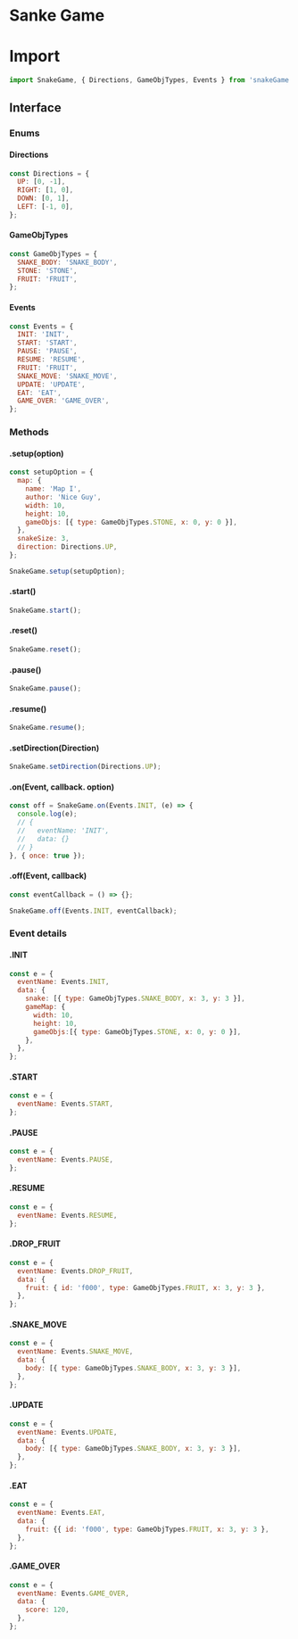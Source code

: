 # Sanke Game

# Import
```javaScript
import SnakeGame, { Directions, GameObjTypes, Events } from 'snakeGame';
```

## Interface

### Enums

#### Directions

```javaScript
const Directions = {
  UP: [0, -1],
  RIGHT: [1, 0],
  DOWN: [0, 1],
  LEFT: [-1, 0],
};
```

#### GameObjTypes

```javaScript
const GameObjTypes = {
  SNAKE_BODY: 'SNAKE_BODY',
  STONE: 'STONE',
  FRUIT: 'FRUIT',
};
```

#### Events

```javaScript
const Events = {
  INIT: 'INIT',
  START: 'START',
  PAUSE: 'PAUSE',
  RESUME: 'RESUME',
  FRUIT: 'FRUIT',
  SNAKE_MOVE: 'SNAKE_MOVE',
  UPDATE: 'UPDATE',
  EAT: 'EAT',
  GAME_OVER: 'GAME_OVER',
};
```

### Methods

#### .setup(option)

```javaScript
const setupOption = {
  map: {
    name: 'Map I',
    author: 'Nice Guy',
    width: 10,
    height: 10,
    gameObjs: [{ type: GameObjTypes.STONE, x: 0, y: 0 }],
  },
  snakeSize: 3,
  direction: Directions.UP,
};

SnakeGame.setup(setupOption);
```

#### .start()

```javaScript
SnakeGame.start();
```

#### .reset()

```javaScript
SnakeGame.reset();
```

#### .pause()

```javaScript
SnakeGame.pause();
```

#### .resume()

```javaScript
SnakeGame.resume();
```

#### .setDirection(Direction)

```javaScript
SnakeGame.setDirection(Directions.UP);
```

#### .on(Event, callback. option)

```javaScript
const off = SnakeGame.on(Events.INIT, (e) => {
  console.log(e);
  // {
  //   eventName: 'INIT',
  //   data: {}
  // }
}, { once: true });
```

#### .off(Event, callback)

```javaScript
const eventCallback = () => {};

SnakeGame.off(Events.INIT, eventCallback);
```

### Event details

#### .INIT

```javaScript
const e = {
  eventName: Events.INIT,
  data: {
    snake: [{ type: GameObjTypes.SNAKE_BODY, x: 3, y: 3 }],
    gameMap: {
      width: 10,
      height: 10,
      gameObjs:[{ type: GameObjTypes.STONE, x: 0, y: 0 }],
    },
  },
};
```

#### .START

```javaScript
const e = {
  eventName: Events.START,
};
```

#### .PAUSE

```javaScript
const e = {
  eventName: Events.PAUSE,
};
```

#### .RESUME

```javaScript
const e = {
  eventName: Events.RESUME,
};
```

#### .DROP_FRUIT

```javaScript
const e = {
  eventName: Events.DROP_FRUIT,
  data: {
    fruit: { id: 'f000', type: GameObjTypes.FRUIT, x: 3, y: 3 },
  },
};
```

#### .SNAKE_MOVE

```javaScript
const e = {
  eventName: Events.SNAKE_MOVE,
  data: {
    body: [{ type: GameObjTypes.SNAKE_BODY, x: 3, y: 3 }],
  },
};
```

#### .UPDATE

```javaScript
const e = {
  eventName: Events.UPDATE,
  data: {
    body: [{ type: GameObjTypes.SNAKE_BODY, x: 3, y: 3 }],
  },
};
```

#### .EAT

```javaScript
const e = {
  eventName: Events.EAT,
  data: {
    fruit: {{ id: 'f000', type: GameObjTypes.FRUIT, x: 3, y: 3 },
  },
};
```

#### .GAME_OVER

```javaScript
const e = {
  eventName: Events.GAME_OVER,
  data: {
    score: 120,
  },
};
```
